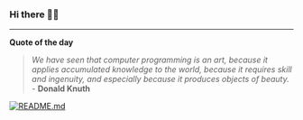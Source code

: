 ### Hi there 👋🏻


---

**Quote of the day**

> *We have seen that computer programming is an art, because it applies accumulated knowledge to the world, because it requires skill and ingenuity, and especially because it produces objects of beauty.* - **Donald Knuth** 

[![README.md](https://github.com/marcolovazzano/marcolovazzano/actions/workflows/readme.yml/badge.svg)](https://github.com/marcolovazzano/marcolovazzano/actions/workflows/readme.yml)
